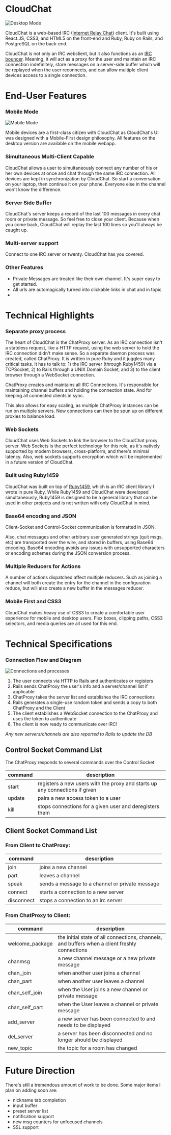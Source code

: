 # CloudChat

![](./docs/images/desktop.png "Desktop Mode")

CloudChat is a web-based IRC ([Internet Relay Chat](https://en.wikipedia.org/wiki/Internet_Relay_Chat)) client.  It's built using React.JS, CSS3, and HTML5 on the front-end and Ruby, Ruby on Rails, and PostgreSQL on the back-end.

CloudChat is not only an IRC webclient, but it also functions as an [IRC bouncer](https://en.wikipedia.org/wiki/Internet_Relay_Chat#Bouncer).  Meaning, it will act as a proxy for the user and maintain an IRC connection indefinitely, store messages on a server-side buffer which will be replayed when the user reconnects, and can allow multiple client devices access to a single connection.

# End-User Features

### Mobile Mode
![](./docs/images/mobile.png "Mobile Mode")

Mobile devices are a first-class citizen with CloudChat as CloudChat's UI was designed with a Mobile-First design philosophy.  All features on the desktop version are available on the mobile webapp.

### Simultaneous Multi-Client Capable
CloudChat allows a user to simultaneously connect any number of his or her own devices at once and chat through the same IRC connection.  All devices are kept in synchronization by CloudChat.  So start a conversation on your laptop, then continue it on your phone.  Everyone else in the channel won't know the difference.

### Server Side Buffer
CloudChat's server keeps a record of the last 100 messages in every chat room or private message.  So feel free to close your client. Because when you come back, CloudChat will replay the last 100 lines so you'll always be caught up.

### Multi-server support
Connect to one IRC server or twenty.  CloudChat has you covered.

### Other Features
* Private Messages are treated like their own channel.  It's super easy to get started.
* All urls are automagically turned into clickable links in chat and in topic
*

# Technical Highlights

### Separate proxy process

The heart of CloudChat is the ChatProxy server.  As an IRC connection isn't a stateless request, like a HTTP request, using the web server to hold the IRC connection didn't make sense.  So a separate daemon process was created, called ChatProxy.  It is written in pure Ruby and it juggles many critical tasks.  It has to talk to: 1) the IRC server (through Ruby1459) via a TCPSocket, 2) to Rails through a UNIX Domain Socket, and 3) to the client browser through a WebSocket connection.

ChatProxy creates and maintains all IRC Connections.  It's responsible for maintaining channel buffers and holding the connection state.  And for keeping all connected clients in sync.

This also allows for easy scaling, as multiple ChatProxy instances can be run on multiple servers. New connections can then be spun up on different proxies to balance load.

### Web Sockets

CloudChat uses Web Sockets to link the browser to the CloudChat proxy server. Web Sockets is the perfect technology for this role, as it's natively supported by modern browsers, cross-platform, and there's minimal latency.  Also, web sockets supports encryption which will be implemented in a future version of CloudChat.

### Built using Ruby1459

CloudChat was built on top of [Ruby1459](https://github.com/a-chaudhari/ruby1459), which is an IRC client library I wrote in pure Ruby.  While Ruby1459 and CloudChat were developed simultaneously, Ruby1459 is designed to be a general library that can be used in other projects and is not written with only CloudChat in mind.

### Base64 encoding and JSON

Client-Socket and Control-Socket communication is formatted in JSON.

Also, chat messages and other arbitrary user generated strings (quit msgs, etc) are transported over the wire, and stored in buffers, using Base64 encoding.  Base64 encoding avoids any issues with unsupported characters or encoding schemes during the JSON conversion process.

### Multiple Reducers for Actions

A number of actions dispatched affect multiple reducers.  Such as joining a channel will both create the entry for the channel in the configuration reduce, but will also create a new buffer in the messages reducer.

### Mobile First and CSS3

CloudChat makes heavy use of CSS3 to create a comfortable user experience for mobile and desktop users.  Flex boxes, clipping paths, CSS3 selectors, and media queries are all used for this end.

# Technical Specifications

### Connection Flow and Diagram
![](./docs/images/connections.png "Connections and processes")

1. The user connects via HTTP to Rails and authenticates or registers
1. Rails sends ChatProxy the user's info and a server/channel list if applicable
1. ChatProxy takes the server list and establishes the IRC connections
1. Rails generates a single-use random token and sends a copy to both ChatProxy and the Client
1. The client establishes a WebSocket connection to the ChatProxy and uses the token to authenticate
1. The client is now ready to communicate over IRC!

_Any new servers/channels are also reported to Rails to update the DB_

## Control Socket Command List

The ChatProxy responds to several commands over the Control Socket.

|command|description|
|---|---|
|start|registers a new users with the proxy and starts up any connections if given
|update|pairs a new access token to a user
|kill|stops connections for a given user and deregisters them

## Client Socket Command List

### From Client to ChatProxy:

|command|description|
|---|---|
|join|joins a new channel
|part|leaves a channel|
|speak|sends a message to a channel or private message
|connect|starts a connection to a new server
|disconnect|stops a connection to an irc server

### From ChatProxy to Client:

|command|description|
|---|---|
|welcome_package|the initial state of all connections, channels, and buffers when a client freshly connections
|chanmsg|a new channel message or a new private message
|chan_join|when another user joins a channel
|chan_part|when another user leaves a channel
|chan_self_join|when the User joins a new channel or private message
|chan_self_part|when the User leaves a channel or private message
|add_server|a new server has been connected to and needs to be displayed
|del_server|a server has been disconnected and no longer should be displayed
|new_topic|the topic for a room has changed



# Future Direction

There's still a tremendous amount of work to be done.  Some major items I plan on adding soon are:

* nickname tab completion
* input buffer
* preset server list
* notification support
* new msg counters for unfocused channels
* SSL support
